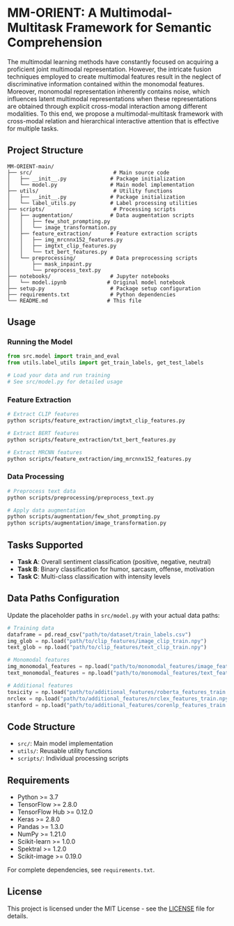 # MM-ORIENT: A Multimodal-Multitask Framework for Semantic Comprehension

The multimodal learning methods have constantly focused on acquiring a proficient joint multimodal representation. However, the intricate fusion techniques employed to create multimodal features result in the neglect of discriminative information contained within the monomodal features. Moreover, monomodal representation inherently contains noise, which influences latent multimodal representations when these representations are obtained through explicit cross-modal interaction among different modalities. To this end, we propose a multimodal-multitask framework with cross-modal relation and hierarchical interactive attention that is effective for multiple tasks.

## Project Structure

```
MM-ORIENT-main/
├── src/                          # Main source code
│   ├── __init__.py              # Package initialization
│   └── model.py                 # Main model implementation
├── utils/                        # Utility functions
│   ├── __init__.py              # Package initialization
│   └── label_utils.py           # Label processing utilities
├── scripts/                      # Processing scripts
│   ├── augmentation/            # Data augmentation scripts
│   │   ├── few_shot_prompting.py
│   │   └── image_transformation.py
│   ├── feature_extraction/      # Feature extraction scripts
│   │   ├── img_mrcnnx152_features.py
│   │   ├── imgtxt_clip_features.py
│   │   └── txt_bert_features.py
│   └── preprocessing/           # Data preprocessing scripts
│       ├── mask_inpaint.py
│       └── preprocess_text.py
├── notebooks/                   # Jupyter notebooks
│   └── model.ipynb             # Original model notebook
├── setup.py                     # Package setup configuration
├── requirements.txt             # Python dependencies
└── README.md                   # This file
```


## Usage

### Running the Model
```python
from src.model import train_and_eval
from utils.label_utils import get_train_labels, get_test_labels

# Load your data and run training
# See src/model.py for detailed usage
```

### Feature Extraction
```bash
# Extract CLIP features
python scripts/feature_extraction/imgtxt_clip_features.py

# Extract BERT features
python scripts/feature_extraction/txt_bert_features.py

# Extract MRCNN features
python scripts/feature_extraction/img_mrcnnx152_features.py
```

### Data Processing
```bash
# Preprocess text data
python scripts/preprocessing/preprocess_text.py

# Apply data augmentation
python scripts/augmentation/few_shot_prompting.py
python scripts/augmentation/image_transformation.py
```


## Tasks Supported

- **Task A**: Overall sentiment classification (positive, negative, neutral)
- **Task B**: Binary classification for humor, sarcasm, offense, motivation
- **Task C**: Multi-class classification with intensity levels

## Data Paths Configuration

Update the placeholder paths in `src/model.py` with your actual data paths:

```python
# Training data
dataframe = pd.read_csv("path/to/dataset/train_labels.csv")
img_glob = np.load("path/to/clip_features/image_clip_train.npy")
text_glob = np.load("path/to/clip_features/text_clip_train.npy")

# Monomodal features
img_monomodal_features = np.load("path/to/monomodal_features/image_features_train.npy")
text_monomodal_features = np.load("path/to/monomodal_features/text_features_train.npy")

# Additional features
toxicity = np.load("path/to/additional_features/roberta_features_train.npy")
nrclex = np.load("path/to/additional_features/nrclex_features_train.npy")
stanford = np.load("path/to/additional_features/corenlp_features_train.npy")
```


## Code Structure
- `src/`: Main model implementation
- `utils/`: Reusable utility functions
- `scripts/`: Individual processing scripts


## Requirements

- Python >= 3.7
- TensorFlow >= 2.8.0
- TensorFlow Hub >= 0.12.0
- Keras >= 2.8.0
- Pandas >= 1.3.0
- NumPy >= 1.21.0
- Scikit-learn >= 1.0.0
- Spektral >= 1.2.0
- Scikit-image >= 0.19.0

For complete dependencies, see `requirements.txt`.

## License

This project is licensed under the MIT License - see the [LICENSE](LICENSE) file for details.